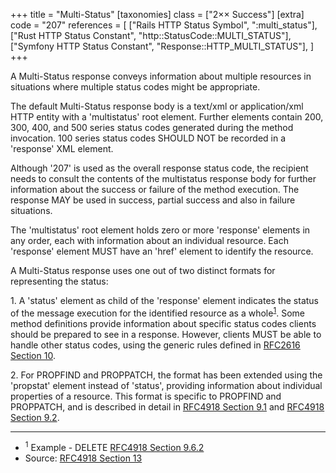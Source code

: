 +++
title = "Multi-Status"
[taxonomies]
class = ["2&times;&times; Success"]
[extra]
code = "207"
references = [
    ["Rails HTTP Status Symbol", ":multi_status"],
    ["Rust HTTP Status Constant", "http::StatusCode::MULTI_STATUS"],
    ["Symfony HTTP Status Constant", "Response::HTTP_MULTI_STATUS"],
]
+++

A Multi-Status response conveys information about multiple resources in situations where multiple status codes might be appropriate.

The default Multi-Status response body is a text/xml or application/xml HTTP entity with a 'multistatus' root element. Further elements contain 200, 300, 400, and 500 series status codes generated during the method invocation. 100 series status codes SHOULD NOT be recorded in a 'response' XML element.

Although '207' is used as the overall response status code, the recipient needs to consult the contents of the multistatus response body for further information about the success or failure of the method execution. The response MAY be used in success, partial success and also in failure situations.

The 'multistatus' root element holds zero or more 'response' elements in any order, each with information about an individual resource. Each 'response' element MUST have an 'href' element to identify the resource.

A Multi-Status response uses one out of two distinct formats for representing the status:

1\. A 'status' element as child of the 'response' element indicates the status of the message execution for the identified resource as a whole<sup>[1](#ref-1)</sup>. Some method definitions provide information about specific status codes clients should be prepared to see in a response. However, clients MUST be able to handle other status codes, using the generic rules defined in [RFC2616 Section 10][3].

2\. For PROPFIND and PROPPATCH, the format has been extended using the 'propstat' element instead of 'status', providing information about individual properties of a resource.  This format is specific to PROPFIND and PROPPATCH, and is described in detail in [RFC4918 Section 9.1][4] and [RFC4918 Section 9.2][5].

---

* <span id="ref-1"><sup>1</sup> Example - DELETE [RFC4918 Section 9.6.2][2]</span>
* Source: [RFC4918 Section 13][1]

[1]: <http://tools.ietf.org/html/rfc4918#section-13>
[2]: <http://tools.ietf.org/html/rfc4918#section-9.6.2>
[3]: <http://tools.ietf.org/html/rfc2616#section-10>
[4]: <http://tools.ietf.org/html/rfc4918#section-9.1>
[5]: <http://tools.ietf.org/html/rfc4918#section-9.2>
